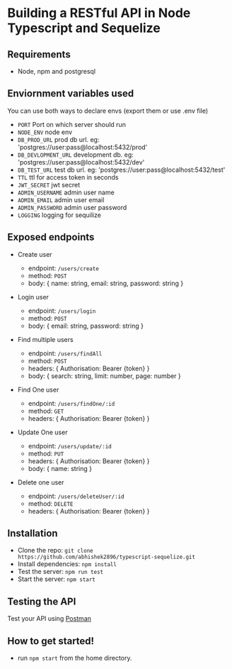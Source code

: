 # Building a RESTful API in Node Typescript and Sequelize

## Requirements

- Node, npm and postgresql

## Enviornment variables used

You can use both ways to declare envs (export them or use .env file)

- `PORT` Port on which server should run
- `NODE_ENV` node env
- `DB_PROD_URL` prod db url. eg: 'postgres://user:pass@localhost:5432/prod'
- `DB_DEVLOPMENT_URL` development db. eg: 'postgres://user:pass@localhost:5432/dev'
- `DB_TEST_URL` test db url. eg: 'postgres://user:pass@localhost:5432/test'
- `TTL` ttl for access token in seconds
- `JWT_SECRET` jwt secret
- `ADMIN_USERNAME` admin user name
- `ADMIN_EMAIL` admin user email
- `ADMIN_PASSWORD` admin user password
- `LOGGING` logging for sequilize 


## Exposed endpoints

- Create user
    - endpoint: `/users/create`
    - method: `POST`
    - body: {
        name: string,
        email: string,
        password: string
    }

- Login user
    - endpoint: `/users/login`
    - method: `POST`
    - body: {
        email: string,
        password: string
    }

- Find multiple users
    - endpoint: `/users/findAll`
    - method: `POST`
    - headers: {
        Authorisation: Bearer {token}
    }
    - body: {
        search: string,
        limit: number,
        page: number
    }

- Find One user
    - endpoint: `/users/findOne/:id`
    - method: `GET`
    - headers: {
        Authorisation: Bearer {token}
    }

- Update One user
    - endpoint: `/users/update/:id`
    - method: `PUT`
    - headers: {
        Authorisation: Bearer {token}
    }
    - body: {
        name: string
    }

- Delete one user
    - endpoint: `/users/deleteUser/:id`
    - method: `DELETE`
    - headers: {
        Authorisation: Bearer {token}
    }


## Installation

- Clone the repo: `git clone https://github.com/abhishek2896/typescript-sequelize.git`
- Install dependencies: `npm install`
- Test the server: `npm run test`
- Start the server: `npm start`

## Testing the API
Test your API using [Postman](https://chrome.google.com/webstore/detail/postman-rest-client-packa/fhbjgbiflinjbdggehcddcbncdddomop)


##  How to get started!

 - run `npm start` from the home directory.
 